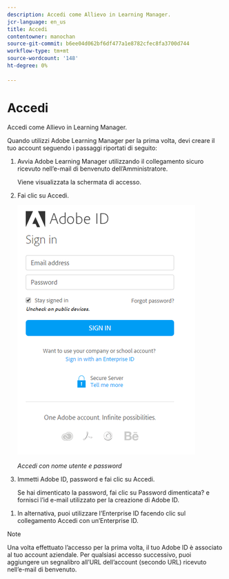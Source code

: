 ```yaml
---
description: Accedi come Allievo in Learning Manager.
jcr-language: en_us
title: Accedi
contentowner: manochan
source-git-commit: b6ee04d062bf6df477a1e8782cfec8fa3700d744
workflow-type: tm+mt
source-wordcount: '148'
ht-degree: 0%

---
```




# Accedi

Accedi come Allievo in Learning Manager.

Quando utilizzi Adobe Learning Manager per la prima volta, devi creare il tuo account seguendo i passaggi riportati di seguito:

1. Avvia Adobe Learning Manager utilizzando il collegamento sicuro ricevuto nell’e-mail di benvenuto dell’Amministratore.

   Viene visualizzata la schermata di accesso.

1. Fai clic su Accedi.

   ![](assets/adobeid-signin.png)

   *Accedi con nome utente e password*

1. Immetti Adobe ID, password e fai clic su Accedi.

   Se hai dimenticato la password, fai clic su Password dimenticata? e fornisci l’id e-mail utilizzato per la creazione di Adobe ID.

<!--
   If you do not have an Adobe ID, [click here](../../../manage-account.md) to learn how to create an Adobe ID.
-->

1. In alternativa, puoi utilizzare l’Enterprise ID facendo clic sul collegamento Accedi con un’Enterprise ID.

>[!NOTE]
>
>Una volta effettuato l’accesso per la prima volta, il tuo Adobe ID è associato al tuo account aziendale. Per qualsiasi accesso successivo, puoi aggiungere un segnalibro all’URL dell’account (secondo URL) ricevuto nell’e-mail di benvenuto.

